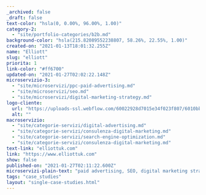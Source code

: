```yaml
---
_archived: false
_draft: false
text-color: "hsla(0, 0.00%, 96.00%, 1.00)"
category-2:
  - "site/portfolio-categories/b2b.md"
background-color: "hsla(215.82089552238807, 58.26%, 22.55%, 1.00)"
created-on: "2021-01-13T18:01:32.255Z"
name: "Elliott"
slug: "elliott"
priorita: 1
link-color: "#ff6700"
updated-on: "2021-01-27T02:02:22.148Z"
microservizio-3:
  - "site/microservizi/ppc-paid-advertising.md"
  - "site/microservizi/seo.md"
  - "site/microservizi/digital-marketing-strategy.md"
logo-cliente:
  url: "https://uploads-ssl.webflow.com/60022928d7015e34f023f807/6010bb4ec33bda694e8181ae_60022928d7015e4abf23fb83_client_0000s_0018_elliott-uk01.png"
  alt: ""
macroservizio:
  - "site/categorie-servizi/digital-advertising.md"
  - "site/categorie-servizi/consulenza-digital-marketing.md"
  - "site/categorie-servizi/search-engine-optimization.md"
  - "site/categorie-servizi/consulenza-digital-marketing.md"
text-link: "elliottuk.com"
link: "https://www.elliottuk.com"
show: false
published-on: "2021-01-27T02:11:22.600Z"
microservizi-plain-text: "paid advertising, SEO, digital marketing strategy"
tags: "case_studies"
layout: "single-case-studies.html"
---
```



